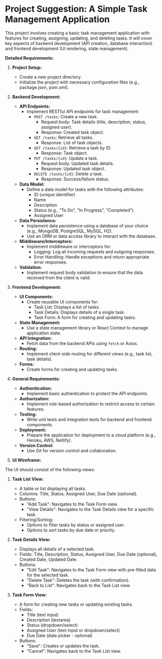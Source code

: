 # Project Suggestion: A Simple Task Management Application

This project involves creating a basic task management application with features for creating, assigning, updating, and deleting tasks. It will cover key aspects of backend development (API creation, database interaction) and frontend development (UI rendering, state management).

**Detailed Requirements:**

1.  **Project Setup:**
    *   Create a new project directory.
    *   Initialize the project with necessary configuration files (e.g., package.json, pom.xml).

2.  **Backend Development:**
    *   **API Endpoints:**
        *   Implement RESTful API endpoints for task management:
            *   `POST /tasks`: Create a new task.
                *   Request body: Task details (title, description, status, assigned user).
                *   Response: Created task object.
            *   `GET /tasks`: Retrieve all tasks.
                *   Response: List of task objects.
            *   `GET /tasks/{id}`: Retrieve a task by ID.
                *   Response: Task object.
            *   `PUT /tasks/{id}`: Update a task.
                *   Request body: Updated task details.
                *   Response: Updated task object.
            *   `DELETE /tasks/{id}`: Delete a task.
                *   Response: Success/failure status.
    *   **Data Model:**
        *   Define a data model for tasks with the following attributes:
            *   ID (unique identifier)
            *   Name
            *   Description
            *   Status (e.g., "To Do", "In Progress", "Completed")
            *   Assigned User
    *   **Data Persistence:**
        *   Implement data persistence using a database of your choice (e.g., MongoDB, PostgreSQL, MySQL, H2).
        *   Use an ORM or data access library to interact with the database.
    *   **Middleware/Interceptors:**
        *   Implement middleware or interceptors for:
            *   Logging: Log all incoming requests and outgoing responses.
            *   Error Handling: Handle exceptions and return appropriate error responses.
    *   **Validation:**
        *   Implement request body validation to ensure that the data received from the client is valid.

3.  **Frontend Development:**
    *   **UI Components:**
        *   Create reusable UI components for:
            *   Task List: Displays a list of tasks.
            *   Task Details: Displays details of a single task.
            *   Task Form: A form for creating and updating tasks.
    *   **State Management:**
        *   Use a state management library or React Context to manage application state.
    *   **API Integration:**
        *   Fetch data from the backend APIs using `fetch` or Axios.
    *   **Routing:**
        *   Implement client-side routing for different views (e.g., task list, task details).
    *   **Forms:**
        *   Create forms for creating and updating tasks.

4.  **General Requirements:**
    *   **Authentication:**
        *   Implement basic authentication to protect the API endpoints.
    *   **Authorization:**
        *   Implement role-based authorization to restrict access to certain features.
    *   **Testing:**
        *   Write unit tests and integration tests for backend and frontend components.
    *   **Deployment:**
        *   Prepare the application for deployment to a cloud platform (e.g., Heroku, AWS, Netlify).
    *   **Version Control:**
        *   Use Git for version control and collaboration.

5.  **UI Wireframe:**

The UI should consist of the following views:

1.  **Task List View:**
    *   A table or list displaying all tasks.
    *   Columns: Title, Status, Assigned User, Due Date (optional).
    *   Buttons:
        *   "Add Task": Navigates to the Task Form view.
        *   "View Details": Navigates to the Task Details view for a specific task.
    *   Filtering/Sorting:
        *   Options to filter tasks by status or assigned user.
        *   Options to sort tasks by due date or priority.

2.  **Task Details View:**
    *   Displays all details of a selected task.
    *   Fields: Title, Description, Status, Assigned User, Due Date (optional), Created Date, Updated Date.
    *   Buttons:
        *   "Edit Task": Navigates to the Task Form view with pre-filled data for the selected task.
        *   "Delete Task": Deletes the task (with confirmation).
        *   "Back to List": Navigates back to the Task List view.

3.  **Task Form View:**
    *   A form for creating new tasks or updating existing tasks.
    *   Fields:
        *   Title (text input)
        *   Description (textarea)
        *   Status (dropdown/select)
        *   Assigned User (text input or dropdown/select)
        *   Due Date (date picker - optional)
    *   Buttons:
        *   "Save": Creates or updates the task.
        *   "Cancel": Navigates back to the Task List view.